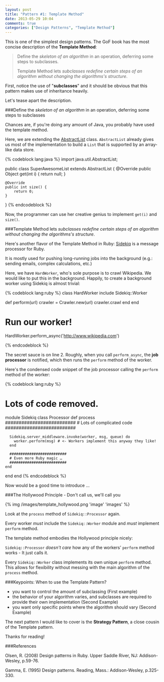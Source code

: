 ```yaml
---
layout: post
title: "Pattern #1: Template Method"
date: 2013-05-29 10:04
comments: true
categories: ["Design Patterns", "Template Method"]
---
```


This is one of the simplest design patterns. The GoF book has the most concise description of the __Template Method__:

> Define the _skeleton of an algorithm_ in an operation, deferring some steps to subclasses. 
> 
> Template Method lets _subclasses redefine certain steps of an algorithm without changing the algorithms's structure_.

First, notice the use of "__subclasses__" and it should be obvious that this pattern makes use of inheritance heavily.

Let's tease apart the description. 

###Define the _skeleton of an algorithm_ in an operation, deferring some steps to subclasses

Chances are, if you're doing any amount of Java, you probably have used the template method.

Here, we are extending the [AbstractList](http://docs.oracle.com/javase/6/docs/api/java/util/AbstractList.html) class. `AbstractList` already gives us most of the implementation to build a `List` that is supported by an array-like data store. 

{% codeblock lang:java %}
import java.util.AbstractList;

public class SuperAwesomeList extends AbstractList {
    @Override
    public Object get(int i) {
        return null;
    }

    @Override
    public int size() {
        return 0;
    }
}
{% endcodeblock %}

Now, the programmer can use her creative genius to implement `get(i)` and `size()`.

###Template Method lets _subclasses redefine certain steps of an algorithm without changing the algorithms's structure_.

Here's another flavor of the Template Method in Ruby:
[Sidekiq](http://mperham.github.io/sidekiq/) is a message processor for Ruby. 

It is mostly used for pushing long-running jobs into the background (e.g.: sending emails, complex calculations, etc.)

Here, we have `HardWorker`, who's sole purpose is to crawl Wikipedia. We would like to put this in the background. Happily, to create a background worker using Sidekiq is almost trivial:

{% codeblock lang:ruby %}
class HardWorker
  include Sidekiq::Worker

  def perform(url)
    crawler = Crawler.new(url)
    crawler.crawl 
  end
end

# Run our worker!
HardWorker.perform_async('http://www.wikipedia.com')

{% endcodeblock %}

The secret sauce is on line 2. Roughly, when you call `perform_async`, the __job processor__ is notified, which then runs the `perform` method of the worker.
 
Here's the condensed code snippet of the job processor calling the `perform` method of the worker:

{% codeblock lang:ruby %}
# Lots of code removed.
module Sidekiq
  class Processor
    def process
      ##########################
      # Lots of complicated code
      ##########################

      Sidekiq.server_middleware.invoke(worker, msg, queue) do
        worker.perform(msg) # <- Workers implement this anyway they like!
      end
      
      ##########################
      # Even more Ruby magic …
      ##########################
    end
  end
end
{% endcodeblock %}

Now would be a good time to introduce ...

###The Hollywood Principle - Don't call us, we'll call you

{% img /images/template_hollywood.png 'image' 'images' %}

Look at the `process` method of `Sidekiq::Processor` again. 

Every worker _must_ include the `Sidekiq::Worker` module and _must_ implement `perform` method. 

The template method embodies the Hollywood principle nicely:

`Sidekiq::Processor` _doesn't care_ how any of the workers' `perform` method works - It just calls it. 

Every `Sidekiq::Worker` class implements its own unique `perform` method. This allows for flexibility without messing with the main algorithm of the `process` method.

###Keypoints: When to use the Template Pattern?

* you want to control the amount of subclassing (First example)
* the behavior of your algorithm varies, and subclasses are required to provide their own implementation (Second Example)
* you want only specific points where the algorithm should vary (Second Example)

The next pattern I would like to cover is the __Strategy Pattern__, a close cousin of the Template pattern.

Thanks for reading!

###References

Olsen, R. (2008) Design patterns in Ruby. Upper Saddle River, NJ: Addison-Wesley, p.59-76.

Gamma, E. (1995) Design patterns. Reading, Mass.: Addison-Wesley, p.325-330.


